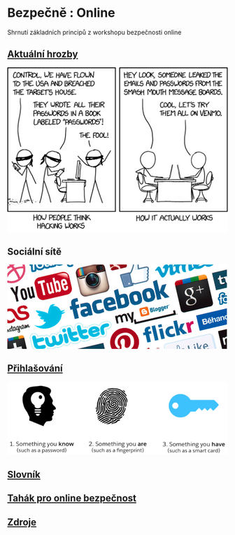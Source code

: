 # Bezpečně : Online

Shrnutí základních principů z workshopu bezpečnosti online

## [Aktuální hrozby](threats.md)

![Co hacking opravdu je](how_hacking_works_2x.png)

## Sociální sítě

![Soukromí na sociálních sítích](social-networks.jpg)

## [Přihlašování](login.md)

![Typy autentizace](auth_types.png)

## [Slovník](slovnik.md)

## [Tahák pro online bezpečnost](online-cheetsheet.md)

## [Zdroje](links.md)
